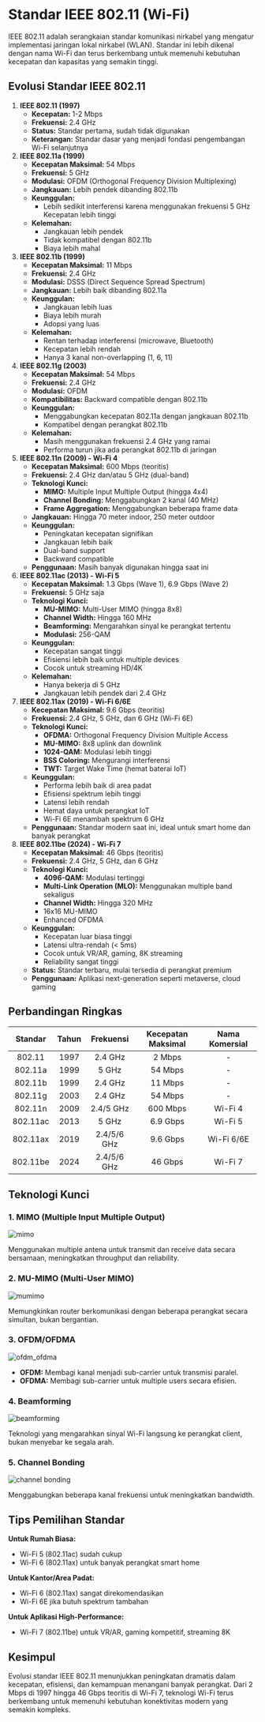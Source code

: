 # Standar IEEE 802.11 (Wi-Fi)

IEEE 802.11 adalah serangkaian standar komunikasi nirkabel yang mengatur implementasi jaringan lokal nirkabel (WLAN). Standar ini lebih dikenal dengan nama Wi-Fi dan terus berkembang untuk memenuhi kebutuhan kecepatan dan kapasitas yang semakin tinggi.

## Evolusi Standar IEEE 802.11

1. **IEEE 802.11 (1997)**
   - **Kecepatan:** 1-2 Mbps
   - **Frekuensi:** 2.4 GHz
   - **Status:** Standar pertama, sudah tidak digunakan
   - **Keterangan:** Standar dasar yang menjadi fondasi pengembangan Wi-Fi selanjutnya
2. **IEEE 802.11a (1999)**
   - **Kecepatan Maksimal:** 54 Mbps
   - **Frekuensi:** 5 GHz
   - **Modulasi:** OFDM (Orthogonal Frequency Division Multiplexing)
   - **Jangkauan:** Lebih pendek dibanding 802.11b
   - **Keunggulan:**
     - Lebih sedikit interferensi karena menggunakan frekuensi 5 GHz
Kecepatan lebih tinggi
   - **Kelemahan:**
     - Jangkauan lebih pendek
     - Tidak kompatibel dengan 802.11b
     - Biaya lebih mahal
3. **IEEE 802.11b (1999)**
   - **Kecepatan Maksimal:** 11 Mbps
   - **Frekuensi:** 2.4 GHz
   - **Modulasi:** DSSS (Direct Sequence Spread Spectrum)
   - **Jangkauan:** Lebih baik dibanding 802.11a
   - **Keunggulan:**
     - Jangkauan lebih luas
     - Biaya lebih murah
     - Adopsi yang luas
   - **Kelemahan:**
     - Rentan terhadap interferensi (microwave, Bluetooth)
     - Kecepatan lebih rendah
     - Hanya 3 kanal non-overlapping (1, 6, 11)
4. **IEEE 802.11g (2003)**
   - **Kecepatan Maksimal:** 54 Mbps
   - **Frekuensi:** 2.4 GHz
   - **Modulasi:** OFDM
   - **Kompatibilitas:** Backward compatible dengan 802.11b
   - **Keunggulan:**
     - Menggabungkan kecepatan 802.11a dengan jangkauan 802.11b
     - Kompatibel dengan perangkat 802.11b
   - **Kelemahan:**
     - Masih menggunakan frekuensi 2.4 GHz yang ramai
     - Performa turun jika ada perangkat 802.11b di jaringan
5. **IEEE 802.11n (2009) - Wi-Fi 4**
   - **Kecepatan Maksimal:** 600 Mbps (teoritis)
   - **Frekuensi:** 2.4 GHz dan/atau 5 GHz (dual-band)
   - **Teknologi Kunci:**
     - **MIMO:** Multiple Input Multiple Output (hingga 4x4)
     - **Channel Bonding:** Menggabungkan 2 kanal (40 MHz)
     - **Frame Aggregation:** Menggabungkan beberapa frame data
   - **Jangkauan:** Hingga 70 meter indoor, 250 meter outdoor
   - **Keunggulan:**
     - Peningkatan kecepatan signifikan
     - Jangkauan lebih baik
     - Dual-band support
     - Backward compatible
   - **Penggunaan:** Masih banyak digunakan hingga saat ini
6. **IEEE 802.11ac (2013) - Wi-Fi 5**
   - **Kecepatan Maksimal:** 1.3 Gbps (Wave 1), 6.9 Gbps (Wave 2)
   - **Frekuensi:** 5 GHz saja
   - **Teknologi Kunci:**
     - **MU-MIMO:** Multi-User MIMO (hingga 8x8)
     - **Channel Width:** Hingga 160 MHz
     - **Beamforming:** Mengarahkan sinyal ke perangkat tertentu
     - **Modulasi:** 256-QAM
   - **Keunggulan:**
     - Kecepatan sangat tinggi
     - Efisiensi lebih baik untuk multiple devices
     - Cocok untuk streaming HD/4K
   - **Kelemahan:**
     - Hanya bekerja di 5 GHz
     - Jangkauan lebih pendek dari 2.4 GHz
7. **IEEE 802.11ax (2019) - Wi-Fi 6/6E**
   - **Kecepatan Maksimal:** 9.6 Gbps (teoritis)
   - **Frekuensi:** 2.4 GHz, 5 GHz, dan 6 GHz (Wi-Fi 6E)
   - **Teknologi Kunci:**
     - **OFDMA:** Orthogonal Frequency Division Multiple Access
     - **MU-MIMO:** 8x8 uplink dan downlink
     - **1024-QAM:** Modulasi lebih tinggi
     - **BSS Coloring:** Mengurangi interferensi
     - **TWT:** Target Wake Time (hemat baterai IoT)
   - **Keunggulan:**
     - Performa lebih baik di area padat
     - Efisiensi spektrum lebih tinggi
     - Latensi lebih rendah
     - Hemat daya untuk perangkat IoT
     - Wi-Fi 6E menambah spektrum 6 GHz
   - **Penggunaan:** Standar modern saat ini, ideal untuk smart home dan banyak perangkat
8. **IEEE 802.11be (2024) - Wi-Fi 7**
   - **Kecepatan Maksimal:** 46 Gbps (teoritis)
   - **Frekuensi:** 2.4 GHz, 5 GHz, dan 6 GHz
   - **Teknologi Kunci:**
     - **4096-QAM:** Modulasi tertinggi
     - **Multi-Link Operation (MLO):** Menggunakan multiple band sekaligus
     - **Channel Width:** Hingga 320 MHz
     - 16x16 MU-MIMO
     - Enhanced OFDMA
   - **Keunggulan:**
     - Kecepatan luar biasa tinggi
     - Latensi ultra-rendah (< 5ms)
     - Cocok untuk VR/AR, gaming, 8K streaming
     - Reliability sangat tinggi
   - **Status:** Standar terbaru, mulai tersedia di perangkat premium
   - **Penggunaan:** Aplikasi next-generation seperti metaverse, cloud gaming


## Perbandingan Ringkas

| Standar | Tahun | Frekuensi | Kecepatan Maksimal | Nama Komersial |
|:--:|:--:|:--:|:--:|:--:|
| 802.11 | 1997 | 2.4 GHz | 2 Mbps | - | 
| 802.11a | 1999 | 5 GHz | 54 Mbps | - |
| 802.11b | 1999 | 2.4 GHz | 11 Mbps | - |
| 802.11g | 2003 | 2.4 GHz | 54 Mbps | - |
| 802.11n | 2009 | 2.4/5 GHz | 600 Mbps | Wi-Fi 4 |
| 802.11ac | 2013 | 5 GHz | 6.9 Gbps | Wi-Fi 5 |
| 802.11ax | 2019 | 2.4/5/6 GHz | 9.6 Gbps | Wi-Fi 6/6E | 
| 802.11be | 2024 | 2.4/5/6 GHz | 46 Gbps | Wi-Fi 7 |

## Teknologi Kunci

### 1. MIMO (Multiple Input Multiple Output)

![mimo](https://github.com/fixploit03/Pentest-WiFi/blob/main/belajar/gambar/mimo.png)

Menggunakan multiple antena untuk transmit dan receive data secara bersamaan, meningkatkan throughput dan reliability.

### 2. MU-MIMO (Multi-User MIMO)

![mumimo](https://github.com/fixploit03/Pentest-WiFi/blob/main/belajar/gambar/mumimo.png)

Memungkinkan router berkomunikasi dengan beberapa perangkat secara simultan, bukan bergantian.

### 3. OFDM/OFDMA

![ofdm_ofdma](https://github.com/fixploit03/Pentest-WiFi/blob/main/belajar/gambar/ofdm_ofdma.png)

- **OFDM:** Membagi kanal menjadi sub-carrier untuk transmisi paralel.
- **OFDMA:** Membagi sub-carrier untuk multiple users secara efisien.

### 4. Beamforming

![beamforming](https://github.com/fixploit03/Pentest-WiFi/blob/main/belajar/gambar/beamforming.png)

Teknologi yang mengarahkan sinyal Wi-Fi langsung ke perangkat client, bukan menyebar ke segala arah.

### 5. Channel Bonding

![channel bonding](https://github.com/fixploit03/Pentest-WiFi/blob/main/belajar/gambar/channel%20bonding.png)

Menggabungkan beberapa kanal frekuensi untuk meningkatkan bandwidth.

## Tips Pemilihan Standar

**Untuk Rumah Biasa:**
- Wi-Fi 5 (802.11ac) sudah cukup
- Wi-Fi 6 (802.11ax) untuk banyak perangkat smart home

**Untuk Kantor/Area Padat:**
- Wi-Fi 6 (802.11ax) sangat direkomendasikan
- Wi-Fi 6E jika butuh spektrum tambahan

**Untuk Aplikasi High-Performance:**
- Wi-Fi 7 (802.11be) untuk VR/AR, gaming kompetitif, streaming 8K

## Kesimpul

Evolusi standar IEEE 802.11 menunjukkan peningkatan dramatis dalam kecepatan, efisiensi, dan kemampuan menangani banyak perangkat. Dari 2 Mbps di 1997 hingga 46 Gbps teoritis di Wi-Fi 7, teknologi Wi-Fi terus berkembang untuk memenuhi kebutuhan konektivitas modern yang semakin kompleks.
